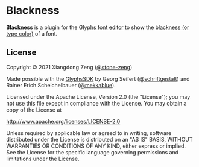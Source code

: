 # Blackness

**Blackness** is a plugin for the [Glyphs font editor](http://glyphsapp.com/) to show the [blackness (or type color)](https://en.wikipedia.org/wiki/Type_color) of a font.

## License

Copyright &copy; 2021 Xiangdong Zeng ([@stone-zeng](https://github.com/stone-zeng))

Made possible with the [GlyphsSDK](https://github.com/schriftgestalt/GlyphsSDK) by Georg Seifert ([@schriftgestalt](https://github.com/schriftgestalt)) and Rainer Erich Scheichelbauer ([@mekkablue](https://github.com/mekkablue)).

Licensed under the Apache License, Version 2.0 (the "License");
you may not use this file except in compliance with the License.
You may obtain a copy of the License at

<http://www.apache.org/licenses/LICENSE-2.0>

Unless required by applicable law or agreed to in writing, software
distributed under the License is distributed on an "AS IS" BASIS,
WITHOUT WARRANTIES OR CONDITIONS OF ANY KIND, either express or implied.
See the License for the specific language governing permissions and
limitations under the License.
